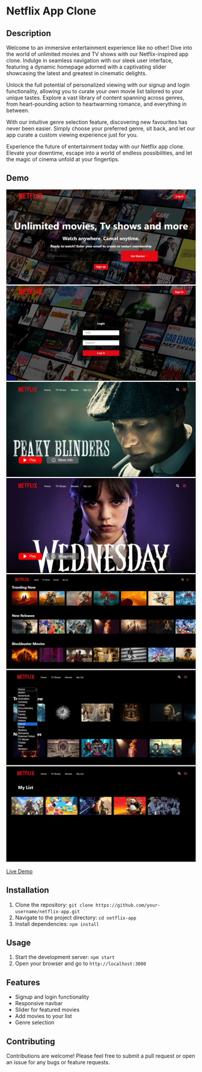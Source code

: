 # Netflix App Clone

## Description
Welcome to an immersive entertainment experience like no other! Dive into the world of unlimited movies and TV shows with our Netflix-inspired app clone. Indulge in seamless navigation with our sleek user interface, featuring a dynamic homepage adorned with a captivating slider showcasing the latest and greatest in cinematic delights.

Unlock the full potential of personalized viewing with our signup and login functionality, allowing you to curate your own movie list tailored to your unique tastes. Explore a vast library of content spanning across genres, from heart-pounding action to heartwarming romance, and everything in between.

With our intuitive genre selection feature, discovering new favourites has never been easier. Simply choose your preferred genre, sit back, and let our app curate a custom viewing experience just for you.

Experience the future of entertainment today with our Netflix app clone. Elevate your downtime, escape into a world of endless possibilities, and let the magic of cinema unfold at your fingertips.

## Demo
![Demo Image](netflix-ui/src/assets/demo1.JPG)
![Demo Image](netflix-ui/src/assets/demo2.JPG)
![Demo Image](netflix-ui/src/assets/demo3.JPG)
![Demo Image](netflix-ui/src/assets/demo4.JPG)
![Demo Image](netflix-ui/src/assets/demo5.JPG)
![Demo Image](netflix-ui/src/assets/demo6.JPG)
![Demo Image](netflix-ui/src/assets/demo7.JPG)

[Live Demo](https://github.com/Kundan10424/Netflix)

## Installation
1. Clone the repository: `git clone https://github.com/your-username/netflix-app.git`
2. Navigate to the project directory: `cd netflix-app`
3. Install dependencies: `npm install`

## Usage
1. Start the development server: `npm start`
2. Open your browser and go to `http://localhost:3000`

## Features
- Signup and login functionality
- Responsive navbar
- Slider for featured movies
- Add movies to your list
- Genre selection

## Contributing
Contributions are welcome! Please feel free to submit a pull request or open an issue for any bugs or feature requests.
